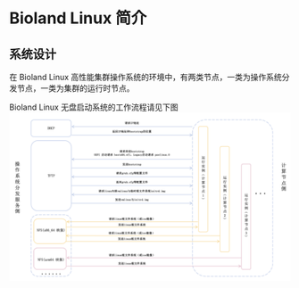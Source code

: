 # Bioland Linux 简介

## 系统设计
在 Bioland Linux 高性能集群操作系统的环境中，有两类节点，一类为操作系统分发节点，一类为集群的运行时节点。

Bioland Linux 无盘启动系统的工作流程请见下图
![](./bioland_system_work_flow.png)

